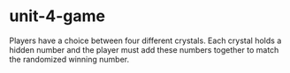 # unit-4-game
Players have a choice between four different crystals. Each crystal holds a hidden number and the player must add these numbers together to match the randomized winning number.
